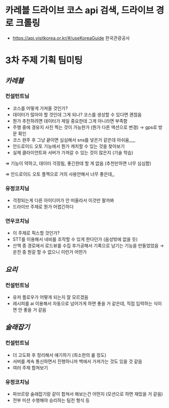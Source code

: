 # 카레블 드라이브 코스 api 검색, 드라이브 경로 크롤링
- https://api.visitkorea.or.kr/#/useKoreaGuide 한국관광공사
# 3차 주제 기획 팀미팅

## *카레블*

### 컨설턴트님

- 코스를 어떻게 가져올 것인가?
- 데이터가 많아야 할 것인데 그게 되나? 코스를 생성할 수 있다면 괜찮음
- 뭔가 추천하려면 데이터가 제일 중요한데 그게 아니라면 부족함
- 주행 중에 경유지 사진 찍는 것이 가능한가 (뭔가 다른 액션으로 변경) → gps로 방문 확인
- 코스 완주 후 그냥 끝이면 심심해서 sns를 넣은거 같은데 아쉬움,,,,,
- 안드로이드 오토 기능에서 뭔가 캐치할 수 있는 것을 찾아보기
- 실제 클라이언트와 서버가 가져갈 수 있는 것이 많은지 (기술 학습)

⇒ 기능이 약하고, 데이터 걱정됨, 좋긴한데 할 게 없음 (추천만하면 너무 심심함)

⇒ 안드로이드 오토 플젝으로 거의 사용안해서 너무 좋은데,, 

### 유정코치님

- 걱정되는게 다른 아이디어가 안 떠올라서 이것만 팔까봐
- 드라이브 주제로 뭔가 어렵긴하다

### 연우코치님

- 이 주제로 픽스할 것인가?
- STT를 이용해서 네비를 조작할 수 있게 한다던가 (음성밖에 없을 듯)
- 산책 중 경로에서 로드뷰를 수집 후가공해서 기록으로 남기는 기능을 만들었었음
→ 운전 중 뭔갈 할 수 없으니 이런거 어떤가

## *요리*

### 컨설턴트님

- 유저 플로우가 어떻게 되는지 잘 모르겠음
- 레시피를 ai 이용해서 자동으로 넘어가게 하면 좋을 거 같은데, 직접 입력하는 식이면 안 좋을 거 같음

## *술래잡기*

### 컨설턴트님

- 더 고도화 후 정리해서 얘기하기 (최소한의 룰 정도)
- 서버를 계속 통신하면서 진행하니까 백에서 가져가는 것도 있을 것 같음
- 여러 주제 합쳐보기

### 유정코치님

- 파브르랑 술래잡기랑 같이 합쳐서 해보는건 어떤지 (모션으로 하면 재밌을 거 같음)
- 전부 미션 수행해야 승리하는 팀전 형식 등